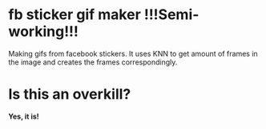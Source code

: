 # fb sticker gif maker  !!!Semi-working!!!
Making gifs from facebook stickers. It uses KNN to get amount of frames in the image and creates the frames correspondingly.

# Is this an overkill?
**Yes, it is!**
